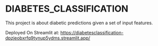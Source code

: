 # DIABETES_CLASSIFICATION
This project is about diabetic predictions given a set of input features. 

Deployed On Streamlit at: https://diabetesclassification-dpzjeobxrfq9tynup5ydms.streamlit.app/
